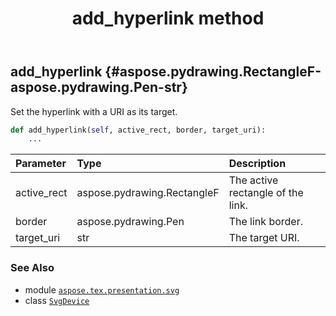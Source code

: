 ﻿---
title: add_hyperlink method
second_title: Aspose.TeX for Python via .NET API References
description: 
type: docs
weight: 30
url: /python-net/aspose.tex.presentation.svg/svgdevice/add_hyperlink/
is_root: false
---

## add_hyperlink {#aspose.pydrawing.RectangleF-aspose.pydrawing.Pen-str}

Set the hyperlink with a URI as its target.



```python
def add_hyperlink(self, active_rect, border, target_uri):
    ...
```


| Parameter | Type | Description |
| :- | :- | :- |
| active_rect | aspose.pydrawing.RectangleF | The active rectangle of the link. |
| border | aspose.pydrawing.Pen | The link border. |
| target_uri | str | The target URI. |



### See Also
* module [`aspose.tex.presentation.svg`](../../)
* class [`SvgDevice`](/tex/python-net/aspose.tex.presentation.svg/svgdevice)
